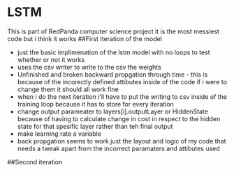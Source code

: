 # LSTM
This is part of RedPanda computer science project
it is the most messiest code but i think it works
##First Iteration of the model
- just the basic implimenation of the lstm model with no loops to test whether or not it works 
- uses the csv writer to write to the csv the weights
- Unfinished and broken backward propgation through time - this is because of the incorectly defined attibutes inside of the code  if i were to change them it should all work fine
- when i do the next iteration i'll have to put the writing to csv inside of the training loop because it has to store for every iteration
- change output parameater to layers[i].outputLayer or HiddenState because of having to calculate change in cost in respect to the hidden state for that spesific layer rather than teh final output
- make learning rate a variable
- back propgation seems to work just the layout and logic of my code that needs a tweak apart from the incorrect paramaters and attibutes used

##Second iteration 
